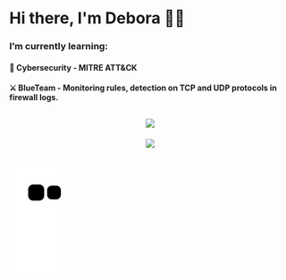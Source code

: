 # Hi there, I'm Debora 👋✨

### I’m currently learning:

#### 🚀 Cybersecurity - MITRE ATT&CK
#### ⚔️ BlueTeam - Monitoring rules, detection on TCP and UDP protocols in firewall logs.

##

<div align="center">
    <img src="https://github-readme-stats.vercel.app/api?username=deborafaria01&show_icons=true&theme=dracula&include_all_commits=true&count_private=true&rank_icon=github&"/>
  <br>
    <br>
  <img src="https://github-readme-stats.vercel.app/api/top-langs/?username=deborafaria01&layout=donut&langs_count=7&theme=dracula"/>
  <a href="https://github.com/deborafaria01">
</div>

 ##
  
 <div>

![Snake animation](https://github.com/deborafaria01/deborafaria01/blob/output/github-contribution-grid-snake.svg)

</div>

